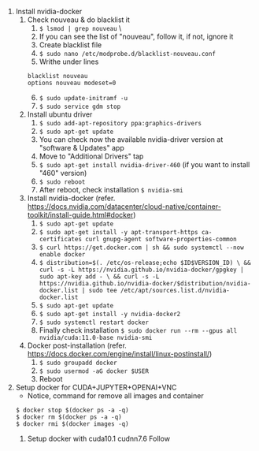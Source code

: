 1. Install nvidia-docker
	1. Check nouveau & do blacklist it
		1. `$ lsmod | grep nouveau`
		\
		2. If you can see the list of "nouveau", follow it, if not, ignore it
		3. Create blacklist file
		4. `$ sudo nano /etc/modprobe.d/blacklist-nouveau.conf `
		5. Writhe under lines
		```
		blacklist nouveau 
		options nouveau modeset=0
		```
		6. `$ sudo update-initramf -u `
		7. `$ sudo service gdm stop `
	2. Install ubuntu driver
		1. `$ sudo add-apt-repository ppa:graphics-drivers `
		2. `$ sudo apt-get update `
		3. You can check now the available nvidia-driver version at "software & Updates" app
		4. Move to "Additional Drivers" tap
		5. `$ sudo apt-get install nvidia-driver-460` (if you want to install "460" version)
		6. `$ sudo reboot`
		7. After reboot, check installation `$ nvidia-smi`
	3. Install nvidia-docker (refer. https://docs.nvidia.com/datacenter/cloud-native/container-toolkit/install-guide.html#docker)
		1. `$ sudo apt-get update`
		2. `$ sudo apt-get install -y apt-transport-https ca-certificates curl gnupg-agent software-properties-common`
		3. `$ curl https://get.docker.com | sh && sudo systemctl --now enable docker`
		4. `$ distribution=$(. /etc/os-release;echo $ID$VERSION_ID) \
   && curl -s -L https://nvidia.github.io/nvidia-docker/gpgkey | sudo apt-key add - \
   && curl -s -L https://nvidia.github.io/nvidia-docker/$distribution/nvidia-docker.list | sudo tee /etc/apt/sources.list.d/nvidia-docker.list`
   		5. `$ sudo apt-get update`
   		6. `$ sudo apt-get install -y nvidia-docker2`
   		7. `$ sudo systemctl restart docker`
   		8. Finally check installation `$ sudo docker run --rm --gpus all nvidia/cuda:11.0-base nvidia-smi`
	4. Docker post-installation (refer. https://docs.docker.com/engine/install/linux-postinstall/)
		1. `$ sudo groupadd docker`
		2. `$ sudo usermod -aG docker $USER`
		3. Reboot
2. Setup docker for CUDA+JUPYTER+OPENAI+VNC
	* Notice, command for remove all images and container 
	```
	$ docker stop $(docker ps -a -q)
	$ docker rm $(docker ps -a -q)
	$ docker rmi $(docker images -q) 
	```
	1. Setup docker with cuda10.1 cudnn7.6
	Follow 



